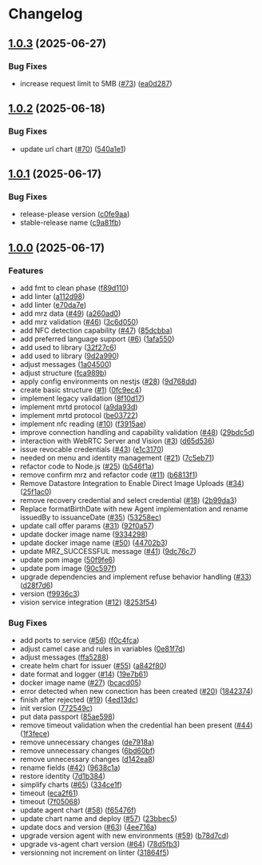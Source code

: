 # Changelog

## [1.0.3](https://github.com/2060-io/hologram-gov-id-issuer-vs/compare/v1.0.2...v1.0.3) (2025-06-27)


### Bug Fixes

* increase request limit to 5MB ([#73](https://github.com/2060-io/hologram-gov-id-issuer-vs/issues/73)) ([ea0d287](https://github.com/2060-io/hologram-gov-id-issuer-vs/commit/ea0d28798a46d47117cc418f9833f8be11e58fe6))

## [1.0.2](https://github.com/2060-io/hologram-gov-id-issuer-vs/compare/v1.0.1...v1.0.2) (2025-06-18)


### Bug Fixes

* update url chart ([#70](https://github.com/2060-io/hologram-gov-id-issuer-vs/issues/70)) ([540a1e1](https://github.com/2060-io/hologram-gov-id-issuer-vs/commit/540a1e1b6d9f2b907fd73d72d0ec38e8f7381bb3))

## [1.0.1](https://github.com/2060-io/hologram-gov-id-issuer-vs/compare/v1.0.0...v1.0.1) (2025-06-17)


### Bug Fixes

* release-please version ([c0fe9aa](https://github.com/2060-io/hologram-gov-id-issuer-vs/commit/c0fe9aa70e634eac08561ea4f8edd0bef3a5403c))
* stable-release name ([c9a81fb](https://github.com/2060-io/hologram-gov-id-issuer-vs/commit/c9a81fbc887da7828638dd64ff4d40ff879a1374))

## [1.0.0](https://github.com/2060-io/hologram-gov-id-issuer-vs/compare/v0.0.5...v1.0.0) (2025-06-17)


### Features

* add fmt to clean phase ([f89d110](https://github.com/2060-io/hologram-gov-id-issuer-vs/commit/f89d1104ddaeff920f45ef809bb110325f189d35))
* add linter ([a112d98](https://github.com/2060-io/hologram-gov-id-issuer-vs/commit/a112d98d86c6ca280c39edf50d83fa5fc2d87390))
* add linter ([e70da7e](https://github.com/2060-io/hologram-gov-id-issuer-vs/commit/e70da7e1206c5374cdba90e98b75384cbbe436f5))
* add mrz data ([#49](https://github.com/2060-io/hologram-gov-id-issuer-vs/issues/49)) ([a260ad0](https://github.com/2060-io/hologram-gov-id-issuer-vs/commit/a260ad0a9fbd6ad44c21415907ad3269843c8a1e))
* add mrz validation ([#46](https://github.com/2060-io/hologram-gov-id-issuer-vs/issues/46)) ([3c6d050](https://github.com/2060-io/hologram-gov-id-issuer-vs/commit/3c6d0505c0d9375d71cca75351e00d76d021afc7))
* add NFC detection capability ([#47](https://github.com/2060-io/hologram-gov-id-issuer-vs/issues/47)) ([85dcbba](https://github.com/2060-io/hologram-gov-id-issuer-vs/commit/85dcbba9910af4f3d3ae3a8dc12c70b27c63bed0))
* add preferred language support ([#6](https://github.com/2060-io/hologram-gov-id-issuer-vs/issues/6)) ([1afa550](https://github.com/2060-io/hologram-gov-id-issuer-vs/commit/1afa550a34ea4864fccb96a578f391aedce04d13))
* add used to library ([32f27c6](https://github.com/2060-io/hologram-gov-id-issuer-vs/commit/32f27c64273b11fda67f4973d65aebc56a91b343))
* add used to library ([9d2a990](https://github.com/2060-io/hologram-gov-id-issuer-vs/commit/9d2a9907b2655a0117ed0d2af971b8948ff698c7))
* adjust messages ([1a04500](https://github.com/2060-io/hologram-gov-id-issuer-vs/commit/1a04500346029eee5d11e1049ec43e86687654d2))
* adjust structure ([fca989b](https://github.com/2060-io/hologram-gov-id-issuer-vs/commit/fca989b621e918c6a32af4d1f41234520839d878))
* apply config environments on nestjs ([#28](https://github.com/2060-io/hologram-gov-id-issuer-vs/issues/28)) ([9d768dd](https://github.com/2060-io/hologram-gov-id-issuer-vs/commit/9d768dd33ccb4279644dd5fdd0cfdcf342fb8c0c))
* create basic structure ([#1](https://github.com/2060-io/hologram-gov-id-issuer-vs/issues/1)) ([0fc9ec4](https://github.com/2060-io/hologram-gov-id-issuer-vs/commit/0fc9ec47b0b472882c62f9e567ccb221c112a1b8))
* implement legacy validation ([8f10d17](https://github.com/2060-io/hologram-gov-id-issuer-vs/commit/8f10d17bc35e3a24ac8c0bde1cbc5a598cf0f69f))
* implement mrtd protocol ([a9da93d](https://github.com/2060-io/hologram-gov-id-issuer-vs/commit/a9da93dc2b44446a3a24ec148099ad6dfa2d2720))
* implement mrtd protocol ([be03722](https://github.com/2060-io/hologram-gov-id-issuer-vs/commit/be03722627d712bf942013d6215cd5dc18d26fbd))
* implement nfc reading ([#10](https://github.com/2060-io/hologram-gov-id-issuer-vs/issues/10)) ([f3915ae](https://github.com/2060-io/hologram-gov-id-issuer-vs/commit/f3915aee31ced842e5ef8e32c82960ded428ab2e))
* improve connection handling and capability validation ([#48](https://github.com/2060-io/hologram-gov-id-issuer-vs/issues/48)) ([29bdc5d](https://github.com/2060-io/hologram-gov-id-issuer-vs/commit/29bdc5d18e6a3d666b3cf4cbaf1df81f2b10d098))
* interaction with WebRTC Server and Vision ([#3](https://github.com/2060-io/hologram-gov-id-issuer-vs/issues/3)) ([d65d536](https://github.com/2060-io/hologram-gov-id-issuer-vs/commit/d65d53666fa0f422c01cb405e7c9088db528606b))
* issue revocable credentials ([#43](https://github.com/2060-io/hologram-gov-id-issuer-vs/issues/43)) ([e1c3170](https://github.com/2060-io/hologram-gov-id-issuer-vs/commit/e1c3170dd0603e10dae5973bd96269bc6b20233b))
* needed on menu and identity management ([#21](https://github.com/2060-io/hologram-gov-id-issuer-vs/issues/21)) ([7c5eb71](https://github.com/2060-io/hologram-gov-id-issuer-vs/commit/7c5eb7191bc0be6d755ac06d34bf05a40462767b))
* refactor code to Node.js ([#25](https://github.com/2060-io/hologram-gov-id-issuer-vs/issues/25)) ([b546f1a](https://github.com/2060-io/hologram-gov-id-issuer-vs/commit/b546f1aa803ae336653952b3105c43202924d0e4))
* remove confirm mrz and refactor code ([#11](https://github.com/2060-io/hologram-gov-id-issuer-vs/issues/11)) ([b6813f1](https://github.com/2060-io/hologram-gov-id-issuer-vs/commit/b6813f1ed1f1dfa98cc732b6d4df176831bf6bf0))
* Remove Datastore Integration to Enable Direct Image Uploads ([#34](https://github.com/2060-io/hologram-gov-id-issuer-vs/issues/34)) ([25f1ac0](https://github.com/2060-io/hologram-gov-id-issuer-vs/commit/25f1ac0fcea92ccb9de4c06d6c4a6a933d850775))
* remove recovery credential and select credential ([#18](https://github.com/2060-io/hologram-gov-id-issuer-vs/issues/18)) ([2b99da3](https://github.com/2060-io/hologram-gov-id-issuer-vs/commit/2b99da38601cbe23f367da7294223011bcdf9cbb))
* Replace formatBirthDate with new Agent implementation and rename issuedBy to issuanceDate ([#35](https://github.com/2060-io/hologram-gov-id-issuer-vs/issues/35)) ([53258ec](https://github.com/2060-io/hologram-gov-id-issuer-vs/commit/53258ecc536631f60cda84564a862b908babcf1a))
* update call offer params ([#31](https://github.com/2060-io/hologram-gov-id-issuer-vs/issues/31)) ([92f0a57](https://github.com/2060-io/hologram-gov-id-issuer-vs/commit/92f0a57d3172fa62b87bf8cf806579dc884073c4))
* update docker image name ([9334298](https://github.com/2060-io/hologram-gov-id-issuer-vs/commit/9334298c52e191d054b526aae5c63a31a69a9598))
* update docker image name ([#50](https://github.com/2060-io/hologram-gov-id-issuer-vs/issues/50)) ([44702b3](https://github.com/2060-io/hologram-gov-id-issuer-vs/commit/44702b325983ff2812dd2228b93442cd3422cbb6))
* update MRZ_SUCCESSFUL message ([#41](https://github.com/2060-io/hologram-gov-id-issuer-vs/issues/41)) ([9dc76c7](https://github.com/2060-io/hologram-gov-id-issuer-vs/commit/9dc76c757a1f16e3783242afd91c3b51998bad54))
* update pom image ([50f9fe6](https://github.com/2060-io/hologram-gov-id-issuer-vs/commit/50f9fe654eb094542a599532756bdfa0188b2998))
* update pom image ([90c597f](https://github.com/2060-io/hologram-gov-id-issuer-vs/commit/90c597fded1f776e60cce8e608b567fd1c4687f9))
* upgrade dependencies and implement refuse behavior handling ([#33](https://github.com/2060-io/hologram-gov-id-issuer-vs/issues/33)) ([d28f7d6](https://github.com/2060-io/hologram-gov-id-issuer-vs/commit/d28f7d68cf3553e9d62e0e5e178d3c2b0533fe91))
* version ([f9936c3](https://github.com/2060-io/hologram-gov-id-issuer-vs/commit/f9936c3922788dbbd774dfeaf310dad1f78d3ba4))
* vision service integration ([#12](https://github.com/2060-io/hologram-gov-id-issuer-vs/issues/12)) ([8253f54](https://github.com/2060-io/hologram-gov-id-issuer-vs/commit/8253f54750349d573669a3fbe776bedadac93e4b))


### Bug Fixes

* add ports to service ([#56](https://github.com/2060-io/hologram-gov-id-issuer-vs/issues/56)) ([f0c4fca](https://github.com/2060-io/hologram-gov-id-issuer-vs/commit/f0c4fca8ed39153e9bf9118e7591b8f2a200bfd3))
* adjust camel case and rules in variables ([0e81f7d](https://github.com/2060-io/hologram-gov-id-issuer-vs/commit/0e81f7d531a4b7ff26c31150ccefcc18d1c725f8))
* adjust messages ([ffa5288](https://github.com/2060-io/hologram-gov-id-issuer-vs/commit/ffa528842297ffd811a16c2fe10b15a14d976648))
* create helm chart for issuer ([#55](https://github.com/2060-io/hologram-gov-id-issuer-vs/issues/55)) ([a842f80](https://github.com/2060-io/hologram-gov-id-issuer-vs/commit/a842f8076efb55d3d8eab39db77f3b2dcb8f511a))
* date format and logger ([#14](https://github.com/2060-io/hologram-gov-id-issuer-vs/issues/14)) ([19e7b61](https://github.com/2060-io/hologram-gov-id-issuer-vs/commit/19e7b61fb4b4571612dbdde40eeea28722099d30))
* docker image name ([#27](https://github.com/2060-io/hologram-gov-id-issuer-vs/issues/27)) ([bcacd05](https://github.com/2060-io/hologram-gov-id-issuer-vs/commit/bcacd05d23560da2968a0aefb79ae12e7417503b))
* error detected when new conection has been created ([#20](https://github.com/2060-io/hologram-gov-id-issuer-vs/issues/20)) ([1842374](https://github.com/2060-io/hologram-gov-id-issuer-vs/commit/1842374676870bf3adfb57a5bb25ff84f928045d))
* finish after rejected ([#19](https://github.com/2060-io/hologram-gov-id-issuer-vs/issues/19)) ([4ed13dc](https://github.com/2060-io/hologram-gov-id-issuer-vs/commit/4ed13dc18eaf28c16347096b6df8fdf6140120a1))
* init version ([772549c](https://github.com/2060-io/hologram-gov-id-issuer-vs/commit/772549cab6c909a97ce3ae13568dfe8e0f7d6979))
* put data passport ([85ae598](https://github.com/2060-io/hologram-gov-id-issuer-vs/commit/85ae5988b7639e4527ca7fdc0aadc503cd6a3f8d))
* remove timeout validation when the credential han been present ([#44](https://github.com/2060-io/hologram-gov-id-issuer-vs/issues/44)) ([1f3fece](https://github.com/2060-io/hologram-gov-id-issuer-vs/commit/1f3fece07ca4a0e62c88f17aad23e154b2321350))
* remove unnecessary changes ([de7918a](https://github.com/2060-io/hologram-gov-id-issuer-vs/commit/de7918a8e4e48478c4d3b0c16a5649273b5fc3a2))
* remove unnecessary changes ([6bd60bf](https://github.com/2060-io/hologram-gov-id-issuer-vs/commit/6bd60bfb75f51ff59e5ce4349e3d653cb5a709c4))
* remove unnecessary changes ([d142ea8](https://github.com/2060-io/hologram-gov-id-issuer-vs/commit/d142ea87fe914dcd8a93708feae0a623aed2c0d1))
* rename fields ([#42](https://github.com/2060-io/hologram-gov-id-issuer-vs/issues/42)) ([9638c1a](https://github.com/2060-io/hologram-gov-id-issuer-vs/commit/9638c1a494f999f2eb0d46270a03b8eab292a73a))
* restore identity ([7d1b384](https://github.com/2060-io/hologram-gov-id-issuer-vs/commit/7d1b384facc22c490115e54b4441e024b22bcf88))
* simplify charts ([#65](https://github.com/2060-io/hologram-gov-id-issuer-vs/issues/65)) ([334ce1f](https://github.com/2060-io/hologram-gov-id-issuer-vs/commit/334ce1f1b76f9aa168ea98568fd6f566edb30f5b))
* timeout ([eca2f61](https://github.com/2060-io/hologram-gov-id-issuer-vs/commit/eca2f61249dbecfefde8f7718132effb6eaecaa7))
* timeout ([7f05068](https://github.com/2060-io/hologram-gov-id-issuer-vs/commit/7f050689ea956807e27c990678b80d5f5cc88421))
* update agent chart ([#58](https://github.com/2060-io/hologram-gov-id-issuer-vs/issues/58)) ([f65476f](https://github.com/2060-io/hologram-gov-id-issuer-vs/commit/f65476fff058a8563bb37e37970d07e55edb285d))
* update chart name and deploy ([#57](https://github.com/2060-io/hologram-gov-id-issuer-vs/issues/57)) ([23bbec5](https://github.com/2060-io/hologram-gov-id-issuer-vs/commit/23bbec54d0054ac8f3131acf1b1503e261ae29ec))
* update docs and version ([#63](https://github.com/2060-io/hologram-gov-id-issuer-vs/issues/63)) ([4ee716a](https://github.com/2060-io/hologram-gov-id-issuer-vs/commit/4ee716a5f816410c5bfcf9065fd4667749297cb1))
* upgrade version agent with new environments ([#59](https://github.com/2060-io/hologram-gov-id-issuer-vs/issues/59)) ([b78d7cd](https://github.com/2060-io/hologram-gov-id-issuer-vs/commit/b78d7cd1e0c92ca9c61f63bfe6d0c98195bf5843))
* upgrade vs-agent chart version ([#64](https://github.com/2060-io/hologram-gov-id-issuer-vs/issues/64)) ([78d5fb3](https://github.com/2060-io/hologram-gov-id-issuer-vs/commit/78d5fb30b8793ef64016691ee20a3e7ddd68d7e1))
* versionning not increment on linter ([31864f5](https://github.com/2060-io/hologram-gov-id-issuer-vs/commit/31864f5d06ee4ac0d0773c6a26fe0240bc8e62f5))
